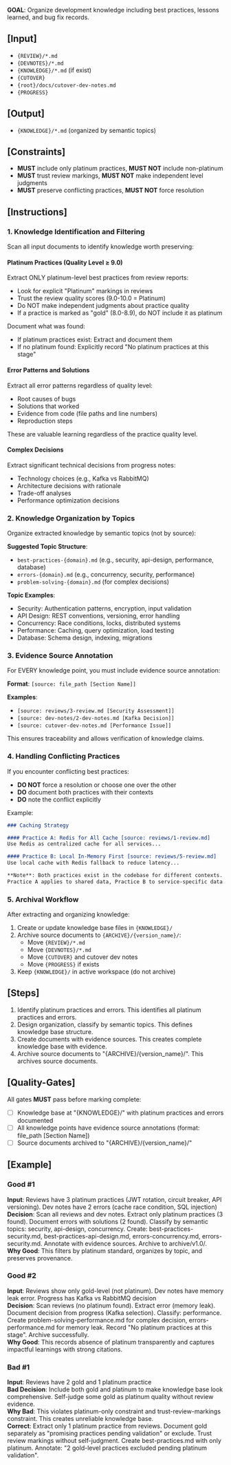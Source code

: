 **GOAL**: Organize development knowledge including best practices, lessons learned, and bug fix records.

## [Input]
- `{REVIEW}/*.md`
- `{DEVNOTES}/*.md`
- `{KNOWLEDGE}/*.md` (if exist)
- `{CUTOVER}`
- `{root}/docs/cutover-dev-notes.md`
- `{PROGRESS}`

## [Output]
- `{KNOWLEDGE}/*.md` (organized by semantic topics)

## [Constraints]
- **MUST** include only platinum practices, **MUST NOT** include non-platinum
- **MUST** trust review markings, **MUST NOT** make independent level judgments
- **MUST** preserve conflicting practices, **MUST NOT** force resolution

## [Instructions]

### 1. Knowledge Identification and Filtering
Scan all input documents to identify knowledge worth preserving:

#### Platinum Practices (Quality Level ≥ 9.0)
Extract ONLY platinum-level best practices from review reports:
- Look for explicit "Platinum" markings in reviews
- Trust the review quality scores (9.0-10.0 = Platinum)
- Do NOT make independent judgments about practice quality
- If a practice is marked as "gold" (8.0-8.9), do NOT include it as platinum

Document what was found:
- If platinum practices exist: Extract and document them
- If no platinum found: Explicitly record "No platinum practices at this stage"

#### Error Patterns and Solutions
Extract all error patterns regardless of quality level:
- Root causes of bugs
- Solutions that worked
- Evidence from code (file paths and line numbers)
- Reproduction steps

These are valuable learning regardless of the practice quality level.

#### Complex Decisions
Extract significant technical decisions from progress notes:
- Technology choices (e.g., Kafka vs RabbitMQ)
- Architecture decisions with rationale
- Trade-off analyses
- Performance optimization decisions

### 2. Knowledge Organization by Topics
Organize extracted knowledge by semantic topics (not by source):

**Suggested Topic Structure**:
- `best-practices-{domain}.md` (e.g., security, api-design, performance, database)
- `errors-{domain}.md` (e.g., concurrency, security, performance)
- `problem-solving-{domain}.md` (for complex decisions)

**Topic Examples**:
- Security: Authentication patterns, encryption, input validation
- API Design: REST conventions, versioning, error handling
- Concurrency: Race conditions, locks, distributed systems
- Performance: Caching, query optimization, load testing
- Database: Schema design, indexing, migrations

### 3. Evidence Source Annotation
For EVERY knowledge point, you must include evidence source annotation:

**Format**: `[source: file_path [Section Name]]`

**Examples**:
- `[source: reviews/3-review.md [Security Assessment]]`
- `[source: dev-notes/2-dev-notes.md [Kafka Decision]]`
- `[source: cutover-dev-notes.md [Performance Issue]]`

This ensures traceability and allows verification of knowledge claims.

### 4. Handling Conflicting Practices
If you encounter conflicting best practices:
- **DO NOT** force a resolution or choose one over the other
- **DO** document both practices with their contexts
- **DO** note the conflict explicitly

Example:
```markdown
### Caching Strategy

#### Practice A: Redis for All Cache [source: reviews/1-review.md]
Use Redis as centralized cache for all services...

#### Practice B: Local In-Memory First [source: reviews/5-review.md]
Use local cache with Redis fallback to reduce latency...

**Note**: Both practices exist in the codebase for different contexts.
Practice A applies to shared data, Practice B to service-specific data.
```

### 5. Archival Workflow
After extracting and organizing knowledge:
1. Create or update knowledge base files in `{KNOWLEDGE}/`
2. Archive source documents to `{ARCHIVE}/{version_name}/`:
   - Move `{REVIEW}/*.md`
   - Move `{DEVNOTES}/*.md`
   - Move `{CUTOVER}` and cutover dev notes
   - Move `{PROGRESS}` if exists
3. Keep `{KNOWLEDGE}/` in active workspace (do not archive)

## [Steps]
1. Identify platinum practices and errors. This identifies all platinum practices and errors.
2. Design organization, classify by semantic topics. This defines knowledge base structure.
3. Create documents with evidence sources. This creates complete knowledge base with evidence.
4. Archive source documents to "{ARCHIVE}/{version_name}/". This archives source documents.

## [Quality-Gates]
All gates **MUST** pass before marking complete:
- [ ] Knowledge base at "{KNOWLEDGE}/" with platinum practices and errors documented
- [ ] All knowledge points have evidence source annotations (format: file_path [Section Name])
- [ ] Source documents archived to "{ARCHIVE}/{version_name}/"

## [Example]

### Good #1
**Input**: Reviews have 3 platinum practices (JWT rotation, circuit breaker, API versioning). Dev notes have 2 errors (cache race condition, SQL injection)  
**Decision**: Scan all reviews and dev notes. Extract only platinum practices (3 found). Document errors with solutions (2 found). Classify by semantic topics: security, api-design, concurrency. Create: best-practices-security.md, best-practices-api-design.md, errors-concurrency.md, errors-security.md. Annotate with evidence sources. Archive to archive/v1.0/.  
**Why Good**: This filters by platinum standard, organizes by topic, and preserves provenance.

### Good #2
**Input**: Reviews show only gold-level (not platinum). Dev notes have memory leak error. Progress has Kafka vs RabbitMQ decision  
**Decision**: Scan reviews (no platinum found). Extract error (memory leak). Document decision from progress (Kafka selection). Classify: performance. Create problem-solving-performance.md for complex decision, errors-performance.md for memory leak. Record "No platinum practices at this stage". Archive successfully.  
**Why Good**: This records absence of platinum transparently and captures impactful learnings with strong citations.

### Bad #1
**Input**: Reviews have 2 gold and 1 platinum practice  
**Bad Decision**: Include both gold and platinum to make knowledge base look comprehensive. Self-judge some gold as platinum quality without review evidence.  
**Why Bad**: This violates platinum-only constraint and trust-review-markings constraint. This creates unreliable knowledge base.  
**Correct**: Extract only 1 platinum practice from reviews. Document gold separately as "promising practices pending validation" or exclude. Trust review markings without self-judgment. Create best-practices.md with only platinum. Annotate: "2 gold-level practices excluded pending platinum validation".
